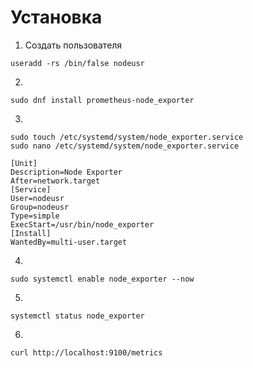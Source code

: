# Установка
1. Создать пользователя
```shell
useradd -rs /bin/false nodeusr
```
2.
```shell
sudo dnf install prometheus-node_exporter
```
3. 
```shell
sudo touch /etc/systemd/system/node_exporter.service
sudo nano /etc/systemd/system/node_exporter.service
```
```
[Unit]
Description=Node Exporter
After=network.target
[Service]
User=nodeusr
Group=nodeusr
Type=simple
ExecStart=/usr/bin/node_exporter
[Install]
WantedBy=multi-user.target
```

4. 
```shell
sudo systemctl enable node_exporter --now
```

5. 
```shell
systemctl status node_exporter
```

6.
```shell
curl http://localhost:9100/metrics
```
